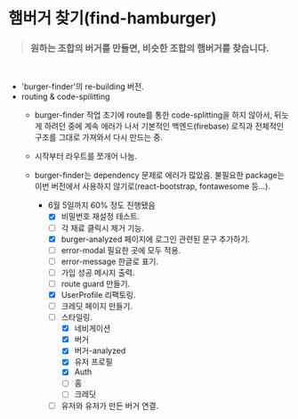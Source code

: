 # 햄버거 찾기(find-hamburger)

  ><h3>원하는 조합의 버거를 만들면, 비슷한 조합의 햄버거를 찾습니다.

<br>

* 'burger-finder'의 re-building 버전.
* routing & code-spilitting
  * burger-finder 작업 초기에 route를 통한 code-splitting을 하지 않아서, 뒤늣게 하려던 중에 계속 에러가 나서 기본적인 백엔드(firebase) 로직과 전체적인 구조를 그대로 가져와서 다시 만드는 중.
  * 시작부터 라우트를 쪼개어 나눔.
  * burger-finder는 dependency 문제로 에러가 많았음. 불필요한 package는 이번 버전에서 사용하지 않기로(react-bootstrap, fontawesome 등...).
    
    * 6월 5일까지 60% 정도 진행됐음
      - [x] 비밀번호 재설정 테스트.
      - [ ] 각 재료 클릭시 제거 기능.
      - [x] burger-analyzed 페이지에 로그인 관련된 문구 추가하기.
      - [ ] error-modal 필요한 곳에 모두 적용.
      - [ ] error-message 한글로 표기.
      - [ ] 가입 성공 메시지 출력.
      - [ ] route guard 만들기.
      - [x] UserProfile 리팩토링.
      - [ ] 크레딧 페이지 만들기.
      - [ ] 스타일링.
        - [x] 네비게이션
        - [x] 버거
        - [x] 버거-analyzed
        - [x] 유저 프로필
        - [x] Auth
        - [ ] 홈
        - [ ] 크레딧
      - [ ] 유저와 유저가 만든 버거 연결.